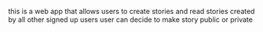 this is a web app that allows users to create stories and read stories created by all other signed up users
user can decide to make story public or private
